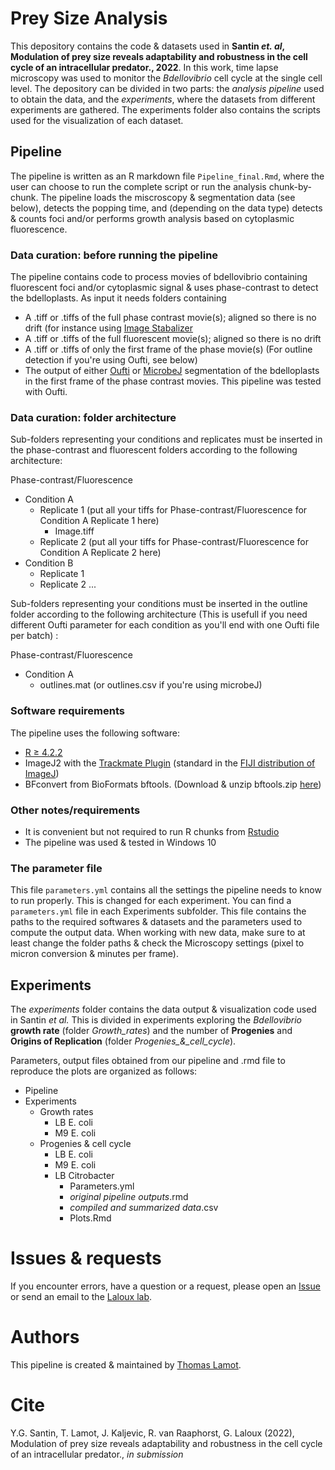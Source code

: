 # Prey Size Analysis

This depository contains the code & datasets used in **Santin *et. al*,  Modulation of prey size reveals adaptability and robustness in the cell cycle of an intracellular predator., 2022**. In this work, time lapse microscopy was used to monitor the *Bdellovibrio* cell cycle at the single cell level. The depository can be divided in two parts: the *analysis pipeline* used to obtain the data, and the *experiments*, where the datasets from different experiments are gathered. The experiments folder also contains the scripts used for the visualization of each dataset.

## Pipeline

The pipeline is written as an R markdown file `Pipeline_final.Rmd`, where the user can choose to run the complete script or run the analysis chunk-by-chunk. The pipeline loads the miscroscopy & segmentation data (see below), detects the popping time, and (depending on the data type) detects & counts foci and/or performs growth analysis based on cytoplasmic fluorescence.

### Data curation: before running the pipeline

The pipeline contains code to process movies of bdellovibrio containing fluorescent foci and/or cytoplasmic signal & uses phase-contrast to detect the bdelloplasts. As input it needs folders containing


* A .tiff or .tiffs of the full phase contrast movie(s); aligned so there is no drift (for instance using [Image Stabalizer](https://imagej.net/plugins/image-stabilizer)
* A .tiff or .tiffs of the full fluorescent movie(s); aligned so there is no drift 
* A .tiff or .tiffs of only the first frame of the phase movie(s) (For outline detection if you're using Oufti, see below)
* The output of either [Oufti](www.oufti.org) or [MicrobeJ](https://microbej.com) segmentation of the bdelloplasts in the first frame of the phase contrast movies. This pipeline was tested with Oufti.

### Data curation: folder architecture

Sub-folders representing your conditions and replicates must be inserted in the phase-contrast and fluorescent folders according to the following architecture:

Phase-contrast/Fluorescence
  - Condition A
    - Replicate 1 (put all your tiffs for Phase-contrast/Fluorescence for Condition A Replicate 1 here)
      - Image.tiff
    - Replicate 2 (put all your tiffs for Phase-contrast/Fluorescence for Condition A Replicate 2 here)
  - Condition B
    - Replicate 1
    - Replicate 2
...


Sub-folders representing your conditions must be inserted in the outline folder according to the following architecture (This is usefull if you need different Oufti parameter for each condition as you'll end with one Oufti file per batch) :

Phase-contrast/Fluorescence
  - Condition A
    - outlines.mat (or outlines.csv if you're using microbeJ)

### Software requirements

The pipeline uses the following software:

* [R ≥ 4.2.2](https://cran.r-project.org)
* ImageJ2 with the [Trackmate Plugin](https://imagej.net/plugins/trackmate/) (standard in the [FIJI distribution of ImageJ](https://imagej.net/software/fiji/))
* BFconvert from BioFormats bftools. (Download & unzip bftools.zip [here](https://downloads.openmicroscopy.org/bio-formats/5.5.2/artifacts/bftools.zip))

### Other notes/requirements

* It is convenient but not required to run R chunks from [Rstudio](https://posit.co/products/open-source/rstudio/)
* The pipeline was used & tested in Windows 10

### The parameter file

This file `parameters.yml` contains all the settings the pipeline needs to know to run properly. This is changed for each experiment. You can find a `parameters.yml` file in each Experiments subfolder. This file contains the paths to the required softwares & datasets and the parameters used to compute the output data. When working with new data, make sure to at least change the folder paths & check the Microscopy settings (pixel to micron conversion & minutes per frame).

## Experiments

The *experiments* folder contains the data output & visualization code used in Santin *et al.*  This is divided in experiments exploring the *Bdellovibrio* **growth rate** (folder *Growth_rates*) and the number of **Progenies** and **Origins of Replication** (folder *Progenies_&_cell_cycle*). 

Parameters, output files obtained from our pipeline and .rmd file to reproduce the plots are organized as follows:

- Pipeline
- Experiments
  - Growth rates
    - LB E. coli
    - M9 E. coli
  - Progenies & cell cycle
    - LB E. coli
    - M9 E. coli
    - LB Citrobacter
      - Parameters.yml
      - *original pipeline outputs*.rmd
      - *compiled and summarized data*.csv
      - Plots.Rmd
    
# Issues & requests

If you encounter errors, have a question or a request, please open an [Issue](https://github.com/Giatomo/prey_size_analysis/issues) or send an email to the [Laloux lab](mailto:geraldine.laloux@uclouvain.be). 

# Authors

This pipeline is created & maintained by [Thomas Lamot](https://github.com/giatomo). 

# Cite

Y.G. Santin, T. Lamot, J. Kaljevic, R. van Raaphorst, G. Laloux (2022),  Modulation of prey size reveals adaptability and robustness in the cell cycle of an intracellular predator., *in submission*


